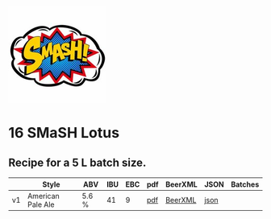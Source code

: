 ![logo](./16_SMaSH_Lotus.jpeg)

# 16 SMaSH Lotus

## Recipe for a 5 L batch size.

|    | Style | ABV | IBU | EBC | pdf | BeerXML | JSON | Batches |
|----|-------|-----|-----|-----|-----|---------|------|---------|
| v1 | American Pale Ale | 5.6 % | 41 | 9 | [pdf](./16_SMaSH_Lotus.pdf) | [BeerXML](./16_SMaSH_Lotus.xml) | [json](./16_SMaSH_Lotus.json) | |
